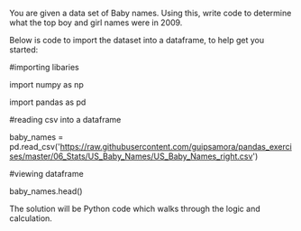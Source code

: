 You are given a data set of Baby names. Using this, write code to determine what the top boy and girl names were in 2009.


    
Below is code to import the dataset into a dataframe, to help get you started:


    
    
#importing libaries
    

import numpy as np
    

import pandas as pd
    


    

#reading csv into a dataframe
    

baby_names = pd.read_csv('https://raw.githubusercontent.com/guipsamora/pandas_exercises/master/06_Stats/US_Baby_Names/US_Baby_Names_right.csv')
    


    

#viewing dataframe
    

baby_names.head()
    


    

    
The solution will be Python code which walks through the logic and calculation.